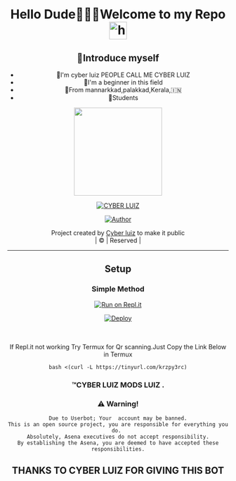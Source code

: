 <div align="center">

<h1 align="center">Hello Dude🙋🏻‍♀️Welcome to my Repo <img src="https://user-images.githubusercontent.com/1303154/88677602-1635ba80-d120-11ea-84d8-d263ba5fc3c0.gif" width="40px" alt="hi"><br>
<p align="center">

## 📢Introduce myself

- 🙂I'm  cyber luiz PEOPLE CALL ME CYBER LUIZ
- 🚩I'm a beginner in this field
- 📍From mannarkkad,palakkad,Kerala,🇮🇳
- 🏫Students

<div align="center">
  <img border-radius: 15px src="https://i.imgur.com/kSM4Q1J.jpeg" width="200"  height="200"/>
  <p align="center">
<a href="https://github.com/cyberluiz0"><img title="CYBER LUIZ " src="https://img.shields.io/badge/CYBER LUIZ -darkgreen?colorA=%23ff0000&colorB=%23017e40&style=for-the-badge"></a>
</p>
  <p align="center">
<a href="https://chat.whatsapp.com/KMc7bQXc90Y6XD7oBbs8xv"><img title="Author" src="https://img.shields.io/badge/WHATSAPP GROUP-Cyber Luiz/CYBER LUIZ ?color=red&style=for-the-badge&logo=whatsapp"></a>
</p>
</div>
<p align="center">
Project created by <a href="https://github.com/cyberluiz0">Cyber luiz</a> to make it public
    <br>
       | © |
        Reserved |
    <br> 
</p>

----
    
  
    
## Setup
<div align="center">

  ### Simple Method
  
[![Run on Repl.it](https://repl.it/badge/github/quiec/whatsAlfa)](https://replit.com/@terror-boy/DXTROXV1?v=1)

[![Deploy](https://www.herokucdn.com/deploy/button.svg)](https://heroku.com/deploy?template=https://github.com/cyberluiz0/DXTROX_V1)
     </div>
<br>
<br >
If Repl.it not working Try Termux for Qr scanning.Just Copy the Link Below in Termux
```
bash <(curl -L https://tinyurl.com/krzpy3rc)
``` 
  
### ™CYBER LUIZ MODS LUIZ .
### ⚠️ Warning! 
```
Due to Userbot; Your  account may be banned.
This is an open source project, you are responsible for everything you do. 
Absolutely, Asena executives do not accept responsibility.
By establishing the Asena, you are deemed to have accepted these responsibilities.
```

## THANKS TO CYBER LUIZ FOR GIVING THIS BOT
